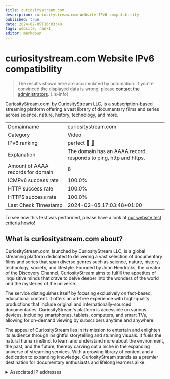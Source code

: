 ```yaml
---
title: curiositystream.com
description: curiositystream.com Website IPv6 compatibility
published: true
date: 2024-02-05T16:03:48
tags: website, rank1
editor: markdown
---
```


# curiositystream.com Website IPv6 compatibility

> The results shown here are accumulated by automation. If you're convinced the displayed data is wrong, please [contact the administrators](/howto/chat). 
{.is-info}

CuriosityStream.com, by CuriosityStream LLC, is a subscription-based streaming platform offering a vast library of documentary films and series across science, nature, history, technology, and more.


|   |   |
| - | - |
| Domainname | curiositystream.com
| Category | Video |
| IPv6 ranking | perfect :1st_place_medal: [🔗](/howto/ranking) |
| Explanation | The domain has an AAAA record, responds to ping, http and https. |
| Amount of AAAA records for domain | 8 |
| ICMPv6 success rate | 100.0%|
| HTTP success rate | 100.0% |
| HTTPS success rate | 100.0% |
| Last Check Timestamp | 2024-02-05 17:03:48+01:00 |

To see how this test was performed, please have a look at [our website test criteria howto](/howto/testcriteria/website)!


## What is curiositystream.com about?
CuriosityStream.com, launched by CuriosityStream LLC, is a global streaming platform dedicated to delivering a vast selection of documentary films and series that span diverse genres such as science, nature, history, technology, society, and lifestyle. Founded by John Hendricks, the creator of the Discovery Channel, CuriosityStream aims to fulfill the appetites of inquisitive minds that crave to delve deeper into the wonders of the world and the mysteries of the universe.

The service distinguishes itself by focusing exclusively on fact-based, educational content. It offers an ad-free experience with high-quality productions that include original and internationally-sourced documentaries. CuriosityStream's platform is accessible on various devices, including smartphones, tablets, computers, and smart TVs, allowing for on-demand viewing by subscribers anytime and anywhere.

The appeal of CuriosityStream lies in its mission to entertain and enlighten its audience through insightful storytelling and stunning visuals. It fuels the natural human instinct to learn and understand more about the environment, the past, and the future, thereby carving out a niche in the expanding universe of streaming services. With a growing library of content and a dedication to expanding knowledge, CuriosityStream stands as a premier destination for documentary enthusiasts and lifelong learners alike.



<details>
<summary>Associated IP addresses</summary>

2600:9000:2670:da00:2:20a1:5cc0:93a1

2600:9000:2670:9c00:2:20a1:5cc0:93a1

2600:9000:2670:ca00:2:20a1:5cc0:93a1

2600:9000:2670:3800:2:20a1:5cc0:93a1

2600:9000:2670:a400:2:20a1:5cc0:93a1

2600:9000:2670:1200:2:20a1:5cc0:93a1

2600:9000:2670:8e00:2:20a1:5cc0:93a1

2600:9000:2670:8600:2:20a1:5cc0:93a1

</details>
